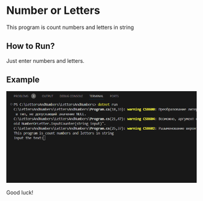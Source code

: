 # Number or Letters

This program is count numbers and letters in string


## How to Run?


Just enter numbers and letters.


## Example



 ![Programming is cool!](assets/input.gif)


 Good luck!